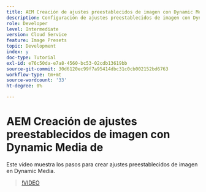 ```yaml
---
title: AEM Creación de ajustes preestablecidos de imagen con Dynamic Media de
description: Configuración de ajustes preestablecidos de imagen con Dynamic Media
role: Developer
level: Intermediate
version: Cloud Service
feature: Image Presets
topic: Development
index: y
doc-type: Tutorial
exl-id: e76c50da-e7a8-4560-bc53-02cdb13619bb
source-git-commit: 30d6120ec99f7a95414dbc31c0cb002152bd6763
workflow-type: tm+mt
source-wordcount: '33'
ht-degree: 0%

---
```


# AEM Creación de ajustes preestablecidos de imagen con Dynamic Media de

Este vídeo muestra los pasos para crear ajustes preestablecidos de imagen en Dynamic Media.

>[!VIDEO](https://video.tv.adobe.com/v/335459?quality=12&learn=on)
